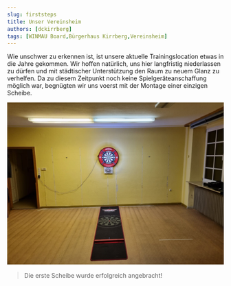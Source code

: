 ```yaml
---
slug: firststeps
title: Unser Vereinsheim
authors: [dckirrberg]
tags: [WINMAU Board,Bürgerhaus Kirrberg,Vereinsheim]
---
```


Wie unschwer zu erkennen ist, ist unsere aktuelle Trainingslocation etwas in die Jahre gekommen.
Wir hoffen natürlich, uns hier langfristig niederlassen zu dürfen und mit städtischer Unterstützung den Raum zu neuem Glanz zu verhelfen.
Da zu diesem Zeitpunkt noch keine Spielgeräteanschaffung möglich war, begnügten wir uns voerst mit der Montage einer einzigen Scheibe.

![Die Dartscheibe](./firststeps.jpg)
> Die erste Scheibe wurde erfolgreich angebracht!